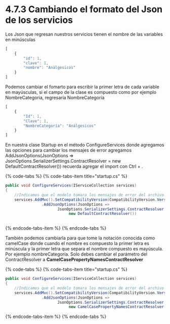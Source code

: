 # 4.7.3 Cambiando el formato del Json de los servicios

Los Json que regresan nuestros servicios tienen el nombre de las variables en minúsculas

```javascript
[
    {
        "id": 1,
        "clave": 1,
        "nombre": "Análgesicos"
    }
]
```

Podemos cambiar el fomarto para escribir la primer letra de cada variable en mayúsculas, si el campo de la clase es compuesto como por ejemplo NombreCategoria, regresaría NombreCategoría

```javascript
[
    {
        "Id": 1,
        "Clave": 1,
        "NombreCategoría": "Análgesicos"
    }
]
```

En nuestra clase Startup en el método ConfigureServices donde agregamos las opciones para cambiar los mensajes de error agregamos AddJsonOptions\(JsonOptions =&gt; JsonOptions.SerializerSettings.ContractResolver = new DefaultContractResolver\(\)\) recuerda agregar el import con Ctrl + .

{% code-tabs %}
{% code-tabs-item title="startup.cs" %}
```csharp
public void ConfigureServices(IServiceCollection services)
{
    //Indicamos que el modelo tomara los mensajes de error del archivo SharedResource
    services.AddMvc().SetCompatibilityVersion(CompatibilityVersion.Version_2_1)
                .AddJsonOptions(JsonOptions => 
                       JsonOptions.SerializerSettings.ContractResolver = 
                            new DefaultContractResolver())
     
```
{% endcode-tabs-item %}
{% endcode-tabs %}

También podemos cambiarla para que tome la notación conocida como camelCase donde cuando el nombre es compuesto la primer letra es minúscula y la primer letra que separa el nombre compuesto es mayúscula. Por ejemplo nombreCategoría. Solo debes cambiar el parámetro del ContractResolver a **CamelCasePropertyNamesContractResolver** 

{% code-tabs %}
{% code-tabs-item title="startup.cs" %}
```csharp
public void ConfigureServices(IServiceCollection services)
{
    //Indicamos que el modelo tomara los mensajes de error del archivo SharedResource
    services.AddMvc().SetCompatibilityVersion(CompatibilityVersion.Version_2_1)
                .AddJsonOptions(JsonOptions => 
                       JsonOptions.SerializerSettings.ContractResolver = 
                            new CamelCasePropertyNamesContractResolver())
```
{% endcode-tabs-item %}
{% endcode-tabs %}

